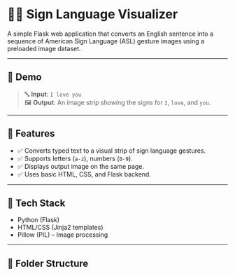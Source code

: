 # 🧏‍♂️ Sign Language Visualizer

A simple Flask web application that converts an English sentence into a sequence of American Sign Language (ASL) gesture images using a preloaded image dataset.

---

## 📸 Demo

> 🔤 **Input**: `I love you`  
> 🖼️ **Output**: An image strip showing the signs for `I`, `love`, and `you`.

---

## 🚀 Features

- ✅ Converts typed text to a visual strip of sign language gestures.
- ✅ Supports letters (`a-z`), numbers (`0-9`).
- ✅ Displays output image on the same page.
- ✅ Uses basic HTML, CSS, and Flask backend.

---

## 🧰 Tech Stack

- Python (Flask)
- HTML/CSS (Jinja2 templates)
- Pillow (PIL) – Image processing

---

## 📁 Folder Structure

